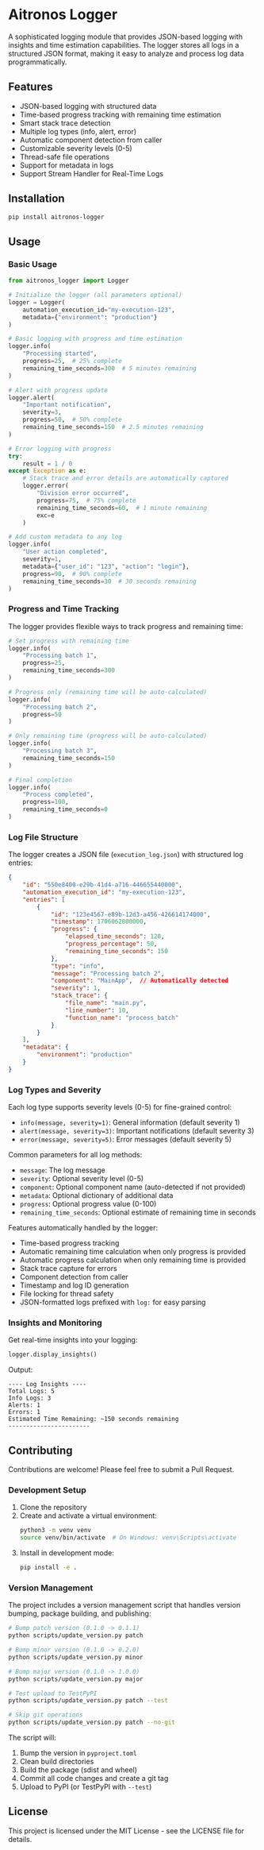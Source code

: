 # Aitronos Logger

A sophisticated logging module that provides JSON-based logging with insights and time estimation capabilities. The logger stores all logs in a structured JSON format, making it easy to analyze and process log data programmatically.

## Features

- JSON-based logging with structured data
- Time-based progress tracking with remaining time estimation
- Smart stack trace detection
- Multiple log types (info, alert, error)
- Automatic component detection from caller
- Customizable severity levels (0-5)
- Thread-safe file operations
- Support for metadata in logs
- Support Stream Handler for Real-Time Logs

## Installation

```bash
pip install aitronos-logger
```

## Usage

### Basic Usage

```python
from aitronos_logger import Logger

# Initialize the logger (all parameters optional)
logger = Logger(
    automation_execution_id="my-execution-123",
    metadata={"environment": "production"}
)

# Basic logging with progress and time estimation
logger.info(
    "Processing started",
    progress=25,  # 25% complete
    remaining_time_seconds=300  # 5 minutes remaining
)

# Alert with progress update
logger.alert(
    "Important notification",
    severity=3,
    progress=50,  # 50% complete
    remaining_time_seconds=150  # 2.5 minutes remaining
)

# Error logging with progress
try:
    result = 1 / 0
except Exception as e:
    # Stack trace and error details are automatically captured
    logger.error(
        "Division error occurred",
        progress=75,  # 75% complete
        remaining_time_seconds=60,  # 1 minute remaining
        exc=e
    )

# Add custom metadata to any log
logger.info(
    "User action completed",
    severity=1,
    metadata={"user_id": "123", "action": "login"},
    progress=90,  # 90% complete
    remaining_time_seconds=30  # 30 seconds remaining
)
```

### Progress and Time Tracking

The logger provides flexible ways to track progress and remaining time:

```python
# Set progress with remaining time
logger.info(
    "Processing batch 1",
    progress=25,
    remaining_time_seconds=300
)

# Progress only (remaining time will be auto-calculated)
logger.info(
    "Processing batch 2",
    progress=50
)

# Only remaining time (progress will be auto-calculated)
logger.info(
    "Processing batch 3",
    remaining_time_seconds=150
)

# Final completion
logger.info(
    "Process completed",
    progress=100,
    remaining_time_seconds=0
)
```

### Log File Structure

The logger creates a JSON file (`execution_log.json`) with structured log entries:

```json
{
    "id": "550e8400-e29b-41d4-a716-446655440000",
    "automation_execution_id": "my-execution-123",
    "entries": [
        {
            "id": "123e4567-e89b-12d3-a456-426614174000",
            "timestamp": 1706062800000,
            "progress": {
                "elapsed_time_seconds": 120,
                "progress_percentage": 50,
                "remaining_time_seconds": 150
            },
            "type": "info",
            "message": "Processing batch 2",
            "component": "MainApp",  // Automatically detected
            "severity": 1,
            "stack_trace": {
                "file_name": "main.py",
                "line_number": 10,
                "function_name": "process_batch"
            }
        }
    ],
    "metadata": {
        "environment": "production"
    }
}
```

### Log Types and Severity

Each log type supports severity levels (0-5) for fine-grained control:

- `info(message, severity=1)`: General information (default severity 1)
- `alert(message, severity=3)`: Important notifications (default severity 3)
- `error(message, severity=5)`: Error messages (default severity 5)

Common parameters for all log methods:
- `message`: The log message
- `severity`: Optional severity level (0-5)
- `component`: Optional component name (auto-detected if not provided)
- `metadata`: Optional dictionary of additional data
- `progress`: Optional progress value (0-100)
- `remaining_time_seconds`: Optional estimate of remaining time in seconds

Features automatically handled by the logger:
- Time-based progress tracking
- Automatic remaining time calculation when only progress is provided
- Automatic progress calculation when only remaining time is provided
- Stack trace capture for errors
- Component detection from caller
- Timestamp and log ID generation
- File locking for thread safety
- JSON-formatted logs prefixed with `log:` for easy parsing

### Insights and Monitoring

Get real-time insights into your logging:

```python
logger.display_insights()
```

Output:
```
---- Log Insights ----
Total Logs: 5
Info Logs: 3
Alerts: 1
Errors: 1
Estimated Time Remaining: ~150 seconds remaining
-----------------------
```

## Contributing

Contributions are welcome! Please feel free to submit a Pull Request.

### Development Setup

1. Clone the repository
2. Create and activate a virtual environment:
   ```bash
   python3 -m venv venv
   source venv/bin/activate  # On Windows: venv\Scripts\activate
   ```
3. Install in development mode:
   ```bash
   pip install -e .
   ```

### Version Management

The project includes a version management script that handles version bumping, package building, and publishing:

```bash
# Bump patch version (0.1.0 -> 0.1.1)
python scripts/update_version.py patch

# Bump minor version (0.1.0 -> 0.2.0)
python scripts/update_version.py minor

# Bump major version (0.1.0 -> 1.0.0)
python scripts/update_version.py major

# Test upload to TestPyPI
python scripts/update_version.py patch --test

# Skip git operations
python scripts/update_version.py patch --no-git
```

The script will:
1. Bump the version in `pyproject.toml`
2. Clean build directories
3. Build the package (sdist and wheel)
4. Commit all code changes and create a git tag
5. Upload to PyPI (or TestPyPI with `--test`)

## License

This project is licensed under the MIT License - see the LICENSE file for details.
